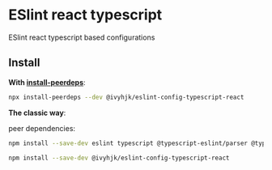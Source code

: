 # ESlint react typescript

ESlint react typescript based configurations

## Install

**With [install-peerdeps](https://github.com/nathanhleung/install-peerdeps)**:

```sh
npx install-peerdeps --dev @ivyhjk/eslint-config-typescript-react
```

**The classic way**:

peer dependencies:

```sh
npm install --save-dev eslint typescript @typescript-eslint/parser @typescript-eslint/eslint-plugin eslint-plugin-import-length eslint-plugin-import eslint-plugin-simple-import-sort eslint-config-react-app babel-eslint eslint-plugin-flowtype eslint-plugin-jsx-a11y eslint-plugin-react eslint-plugin-react-hooks @ivyhjk/eslint-config-typescript
```

```sh
npm install --save-dev @ivyhjk/eslint-config-typescript-react
```
